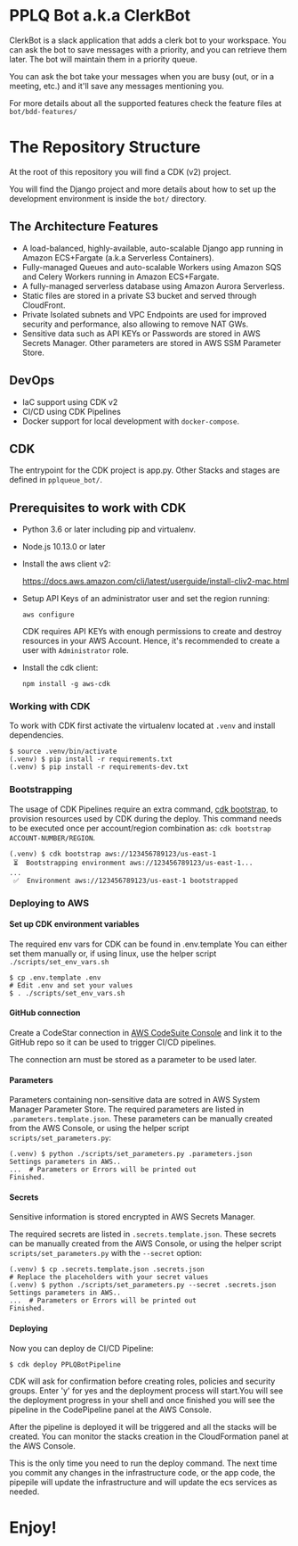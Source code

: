 # PPLQ Bot a.k.a ClerkBot
ClerkBot is a slack application that adds a clerk bot to your workspace.
You can ask the bot to save messages with a priority, and you can retrieve them later. The bot will maintain them in a priority queue.

You can ask the bot take your messages when you are busy (out, or in a meeting, etc.) and it'll save any messages mentioning you.

For more details about all the supported features check the feature files at `bot/bdd-features/`

# The Repository Structure
At the root of this repository you will find a CDK (v2) project. 

You will find the Django project and more details about how to set up the development environment is inside the `bot/` directory.


## The Architecture Features
* A load-balanced, highly-available, auto-scalable Django app running in Amazon ECS+Fargate (a.k.a Serverless Containers).
* Fully-managed Queues and auto-scalable Workers using Amazon SQS and Celery Workers running in Amazon ECS+Fargate.
* A fully-managed serverless database using Amazon Aurora Serverless.
* Static files are stored in a private S3 bucket and served through CloudFront.
* Private Isolated subnets and VPC Endpoints are used for improved security and performance, also allowing to remove NAT GWs.
* Sensitive data such as API KEYs or Passwords are stored in AWS Secrets Manager. Other parameters are stored in AWS SSM Parameter Store.

## DevOps
* IaC support using CDK v2
* CI/CD using CDK Pipelines
* Docker support for local development with `docker-compose`.


## CDK

The entrypoint for the CDK project is app.py.
Other Stacks and stages are defined in `pplqueue_bot/`.

## Prerequisites to work with CDK
- Python 3.6 or later including pip and virtualenv.

- Node.js 10.13.0 or later

- Install the aws client v2:
  
  https://docs.aws.amazon.com/cli/latest/userguide/install-cliv2-mac.html
  
- Setup API Keys of an administrator user and set the region running:
  
    `aws configure`

  CDK requires API KEYs with enough permissions to create and destroy resources in your AWS Account. Hence, it's recommended to create a user with `Administrator` role.
 
- Install the cdk client:
  
    `npm install -g aws-cdk`

### Working with CDK
To work with CDK first activate the virtualenv located at `.venv` and install dependencies.

```shell
$ source .venv/bin/activate
(.venv) $ pip install -r requirements.txt
(.venv) $ pip install -r requirements-dev.txt
```

### Bootstrapping
The usage of CDK Pipelines require an extra command, [cdk bootstrap](https://docs.aws.amazon.com/cdk/latest/guide/cli.html#cli-bootstrap), to provision resources used by CDK during the deploy.
This command needs to be executed once per account/region combination as: `cdk bootstrap ACCOUNT-NUMBER/REGION`.

```shell
(.venv) $ cdk bootstrap aws://123456789123/us-east-1
 ⏳  Bootstrapping environment aws://123456789123/us-east-1...
...
 ✅  Environment aws://123456789123/us-east-1 bootstrapped
```

### Deploying to AWS
#### Set up CDK environment variables
The required env vars for CDK can be found in .env.template
You can either set them manually or, if using linux, use the helper script `./scripts/set_env_vars.sh`
```shell
$ cp .env.template .env
# Edit .env and set your values
$ . ./scripts/set_env_vars.sh
```

#### GitHub connection
Create a CodeStar connection in [AWS CodeSuite Console](https://console.aws.amazon.com/codesuite/settings/connections) and link it to the GitHub repo so it can be used to trigger CI/CD pipelines.

The connection arn must be stored as a parameter to be used later.

#### Parameters
Parameters containing non-sensitive data are sotred in AWS System Manager Parameter Store.
The required parameters are listed in `.parameters.template.json`.
These parameters can be manually created from the AWS Console, or using the helper script `scripts/set_parameters.py`:
```shell
(.venv) $ python ./scripts/set_parameters.py .parameters.json 
Settings parameters in AWS..
...  # Parameters or Errors will be printed out
Finished.
```

#### Secrets
Sensitive information is stored encrypted in AWS Secrets Manager.

The required secrets are listed in `.secrets.template.json`.
These secrets can be manually created from the AWS Console, or using the helper script `scripts/set_parameters.py` with the `--secret` option:
```shell
(.venv) $ cp .secrets.template.json .secrets.json
# Replace the placeholders with your secret values
(.venv) $ python ./scripts/set_parameters.py --secret .secrets.json 
Settings parameters in AWS..
...  # Parameters or Errors will be printed out
Finished.
```

#### Deploying
Now you can deploy de CI/CD Pipeline:
```shell
$ cdk deploy PPLQBotPipeline
```
CDK will ask for confirmation before creating roles, policies and security groups. Enter 'y' for yes and the deployment process will start.You will see the deployment progress in your shell and once finished you will see the pipeline in the CodePipeline panel at the AWS Console.

After the pipeline is deployed it will be triggered and all the stacks will be created. You can monitor the stacks creation in the CloudFormation panel at  the AWS Console.

This is the only time you need to run the deploy command. The next time you commit any changes in the infrastructure code, or the app code, the pipepile will update the infrastructure and will update the ecs services as needed.


Enjoy!
=======
